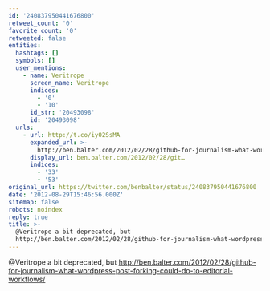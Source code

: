 ```yaml
---
id: '240837950441676800'
retweet_count: '0'
favorite_count: '0'
retweeted: false
entities:
  hashtags: []
  symbols: []
  user_mentions:
    - name: Veritrope
      screen_name: Veritrope
      indices:
        - '0'
        - '10'
      id_str: '20493098'
      id: '20493098'
  urls:
    - url: http://t.co/iy02SsMA
      expanded_url: >-
        http://ben.balter.com/2012/02/28/github-for-journalism-what-wordpress-post-forking-could-do-to-editorial-workflows/
      display_url: ben.balter.com/2012/02/28/git…
      indices:
        - '33'
        - '53'
original_url: https://twitter.com/benbalter/status/240837950441676800
date: '2012-08-29T15:46:56.000Z'
sitemap: false
robots: noindex
reply: true
title: >-
  @Veritrope a bit deprecated, but
  http://ben.balter.com/2012/02/28/github-for-journalism-what-wordpress-post-forking-could-do-to-editorial-workflows/
---
```


@Veritrope a bit deprecated, but http://ben.balter.com/2012/02/28/github-for-journalism-what-wordpress-post-forking-could-do-to-editorial-workflows/